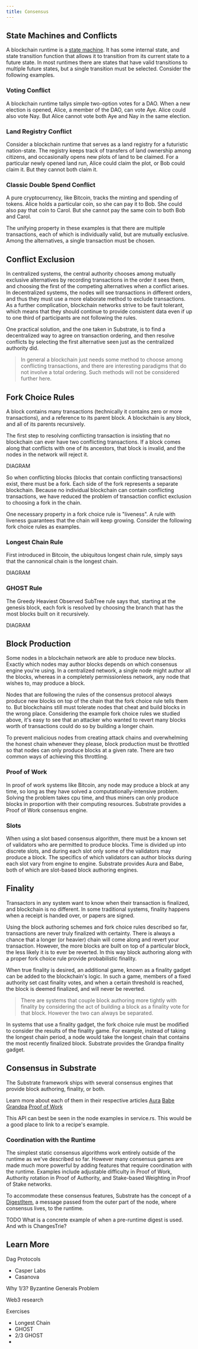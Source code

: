 ```yaml
---
title: Consensus
---
```


## State Machines and Conflicts
A blockchain runtime is a [state machine](https://en.wikipedia.org/wiki/Finite-state_machine). It has some internal state, and state transition function that allows it to transition from its current state to a future state. In most runtimes there are states that have valid transitions to multiple future states, but a single transition must be selected. Consider the following examples.

### Voting Conflict
A blockchain runtime tallys simple two-option votes for a DAO. When a new election is opened, Alice, a member of the DAO, can vote Aye. Alice could also vote Nay. But Alice cannot vote both Aye and Nay in the same election.

### Land Registry Conflict
Consider a blockchain runtime that serves as a land registry for a futuristic nation-state. The registry keeps track of transfers of land ownership among citizens, and occasionally opens new plots of land to be claimed. For a particular newly opened land run, Alice could claim the plot, or Bob could claim it. But they cannot both claim it.

### Classic Double Spend Conflict
A pure cryptocurrency, like Bitcoin, tracks the minting and spending of tokens. Alice holds a particular coin, so she can pay it to Bob. She could also pay that coin to Carol. But she cannot pay the same coin to both Bob and Carol.

The unifying property in these examples is that there are multiple transactions, each of which is individually valid, but are mutually exclusive. Among the alternatives, a single transaction must be chosen.


## Conflict Exclusion
In centralized systems, the central authority chooses among mutually exclusive alternatives by recording transactions in the order it sees them, and choosing the first of the competing alternatives when a conflict arises. In decentralized systems, the nodes will see transactions in different orders, and thus they must use a more elaborate method to exclude transactions. As a further complication, blockchain networks strive to be fault tolerant, which means that they should continue to provide consistent data even if up to one third of participants are not following the rules.

One practical solution, and the one taken in Substrate, is to find a decentralized way to agree on transaction ordering, and then resolve conflicts by selecting the first alternative seen just as the centralized authority did.

> In general a blockchain just needs some method to choose among conflicting transactions, and there are interesting paradigms that do not involve a total ordering. Such methods will not be considered further here.

## Fork Choice Rules

A block contains many transactions (technically it contains zero or more transactions), and a reference to its parent block. A blockchain is any block, and all of its parents recursively.

The first step to resolving conflicting transaction is insisting that no blockchain can ever have two conflicting transactions. If a block comes along that conflicts with one of its ancestors, that block is invalid, and the nodes in the network will reject it.

DIAGRAM

So when conflicting blocks (blocks that contain conflicting transactions) exist, there must be a fork. Each side of the fork represents a separate blockchain. Because no individual blockchain can contain conflicting transactions, we have reduced the problem of transaction conflict exclusion to choosing a fork in the chain.

One necessary property in a fork choice rule is "liveness". A rule with liveness guarantees that the chain will keep growing. Consider the following fork choice rules as examples.

### Longest Chain Rule
First introduced in Bitcoin, the ubiquitous longest chain rule, simply says that the cannonical chain is the longest chain.

DIAGRAM

### GHOST Rule
The Greedy Heaviest Observed SubTree rule says that, starting at the genesis block, each fork is resolved by choosing the branch that has the most blocks built on it recursively.

DIAGRAM

## Block Production
Some nodes in a blockchain network are able to produce new blocks. Exactly which nodes may author blocks depends on which consensus engine you're using. In a centralized network, a single node might author all the blocks, whereas in a completely permissionless network, any node that wishes to, may produce a block.

Nodes that are following the rules of the consensus protocol always produce new blocks on top of the chain that the fork choice rule tells them to. But blockchains still must tolerate nodes that cheat and build blocks in the wrong place. Considering the example fork choice rules we studied above, it's easy to see that an attacker who wanted to revert many blocks worth of transactions could do so by building a longer chain.

To prevent malicious nodes from creating attack chains and overwhelming the honest chain whenever they please, block production must be throttled so that nodes can only produce blocks at a given rate. There are two common ways of achieving this throttling.

### Proof of Work
In proof of work systems like Bitcoin, any node may produce a block at any time, so long as they have solved a computationally-intensive problem. Solving the problem takes cpu time, and thus miners can only produce blocks in proportion with their computing resources. Substrate provides a Proof of Work consensus engine.

### Slots
When using a slot based consensus algorithm, there must be a known set of validators who are permitted to produce blocks. Time is divided up into discrete slots, and during each slot only some of the validators may produce a block. The specifics of which validators can author blocks during each slot vary from engine to engine. Substrate provides Aura and Babe, both of which are slot-based block authoring engines.

## Finality
Transactors in any system want to know when their transaction is finalized, and blockchain is no different. In some traditional systems, finality happens when a receipt is handed over, or papers are signed.

Using the block authoring schemes and fork choice rules described so far, transactions are never truly finalized with certainty. There is always a chance that a longer (or heavier) chain will come along and revert your transaction. However, the more blocks are built on top of a particular block, the less likely it is to ever be reverted. In this way block authoring along with a proper fork choice rule provide probabilistic finality.

When true finality is desired, an additional game, known as a finality gadget can be added to the blockchain's logic. In such a game, members of a fixed authority set cast finality votes, and when a certain threshold is reached, the block is deemed finalized, and will never be reverted.

> There are systems that couple block authoring more tightly with finality by considering the act of building a block as a finality vote for that block. However the two can always be separated.

In systems that use a finality gadget, the fork choice rule must be modified to consider the results of the finality game. For example, instead of taking the longest chain period, a node would take the longest chain that contains the most recently finalized block. Substrate provides the Grandpa finality gadget.

## Consensus in Substrate
The Substrate framework ships with several consensus engines that provide block authoring, finality, or both.

Learn more about each of them in their respective articles
[Aura]()
[Babe]()
[Grandpa]()
[Proof of Work]()

This API can best be seen in the node examples in service.rs. This would be a good place to link to a recipe's example.

### Coordination with the Runtime
The simplest static consensus algorithms work entirely outside of the runtime as we've described so far. However many consensus games are made much more powerful by adding features that require coordination with the runtime. Examples include adjustable difficulty in Proof of Work, Authority rotation in Proof of Authority, and Stake-based Weighting in Proof of Stake networks.

To accommodate these consensus features, Substrate has the concept of a [DigestItem](https://substrate.dev/rustdocs/master/sr_primitives/enum.DigestItem.html), a message passed from the outer part of the node, where consensus lives, to the runtime.

TODO What is a concrete example of when a pre-runtime digest is used. And wth is ChangesTrie?


## Learn More
Dag Protocols
* Casper Labs
* Casanova

Why 1/3? Byzantine Generals Problem

Web3 research

Exercises
* Longest Chain
* GHOST
* 2/3 GHOST
*
